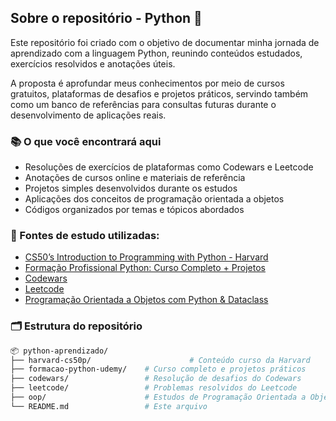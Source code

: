 ## Sobre o repositório - Python 🐍

Este repositório foi criado com o objetivo de documentar minha jornada de aprendizado com a linguagem Python, reunindo conteúdos estudados, exercícios resolvidos e anotações úteis.

A proposta é aprofundar meus conhecimentos por meio de cursos gratuitos, plataformas de desafios e projetos práticos, servindo também como um banco de referências para consultas futuras durante o desenvolvimento de aplicações reais.

### 📚 O que você encontrará aqui

- Resoluções de exercícios de plataformas como Codewars e Leetcode
- Anotações de cursos online e materiais de referência
- Projetos simples desenvolvidos durante os estudos
- Aplicações dos conceitos de programação orientada a objetos
- Códigos organizados por temas e tópicos abordados

### 🚀 Fontes de estudo utilizadas:

- [CS50’s Introduction to Programming with Python - Harvard](https://cs50.harvard.edu/python/2022/)
- [Formação Profissional Python: Curso Completo + Projetos](https://www.udemy.com/course/formacao-python/?couponCode=ST3MT200225A)
- [Codewars](https://www.codewars.com/)
- [Leetcode](https://leetcode.com/)
- [Programação Orientada a Objetos com Python & Dataclass](https://www.youtube.com/watch?v=eqBf1TxN5mQ&ab_channel=ProgramadorPython)

### 🗂️ Estrutura do repositório

```bash
📦 python-aprendizado/
├── harvard-cs50p/                      # Conteúdo curso da Harvard
├── formacao-python-udemy/    # Curso completo e projetos práticos
├── codewars/                 # Resolução de desafios do Codewars
├── leetcode/                 # Problemas resolvidos do Leetcode
├── oop/                      # Estudos de Programação Orientada a Objetos
└── README.md                 # Este arquivo